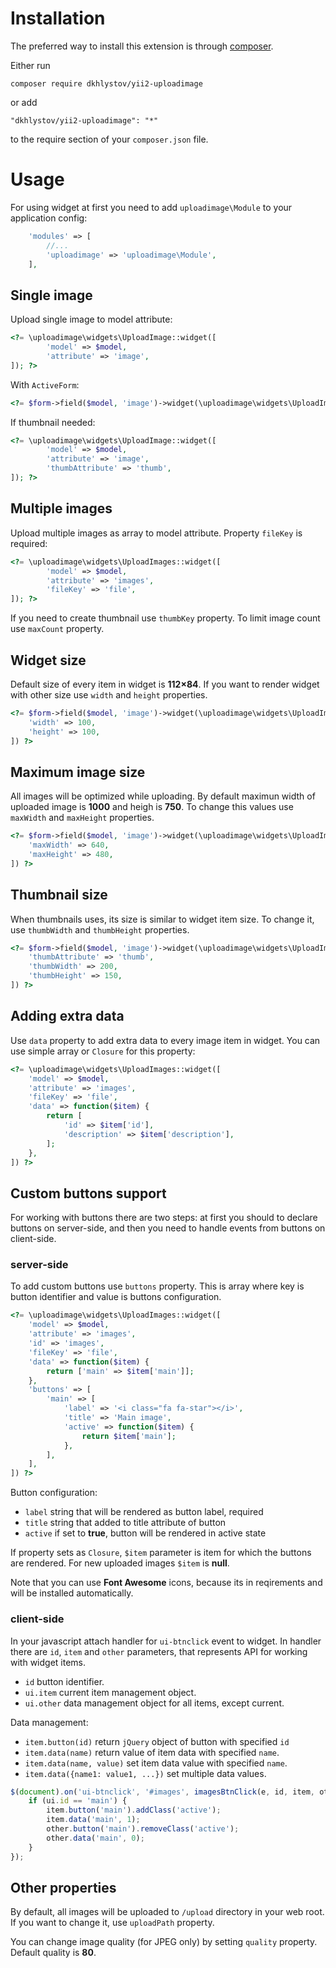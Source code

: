 # Installation

The preferred way to install this extension is through [composer](http://getcomposer.org/download/).

Either run

```
composer require dkhlystov/yii2-uploadimage
```

or add

```
"dkhlystov/yii2-uploadimage": "*"
```

to the require section of your `composer.json` file.


# Usage

For using widget at first you need to add `uploadimage\Module` to your application config:

```php
    'modules' => [
        //...
        'uploadimage' => 'uploadimage\Module',
    ],
```

## Single image

Upload single image to model attribute:

```php
<?= \uploadimage\widgets\UploadImage::widget([
        'model' => $model,
        'attribute' => 'image',
]); ?>
```

With `ActiveForm`:

```php
<?= $form->field($model, 'image')->widget(\uploadimage\widgets\UploadImage::className()) ?>
```

If thumbnail needed:

```php
<?= \uploadimage\widgets\UploadImage::widget([
        'model' => $model,
        'attribute' => 'image',
        'thumbAttribute' => 'thumb',
]); ?>
```

## Multiple images

Upload multiple images as array to model attribute. Property `fileKey` is required:

```php
<?= \uploadimage\widgets\UploadImages::widget([
        'model' => $model,
        'attribute' => 'images',
        'fileKey' => 'file',
]); ?>
```

If you need to create thumbnail use `thumbKey` property. To limit image count use `maxCount` property.

## Widget size

Default size of every item in widget is **112&times;84**. If you want to render widget with other size use `width` and `height` properties.

```php
<?= $form->field($model, 'image')->widget(\uploadimage\widgets\UploadImage::className(), [
    'width' => 100,
    'height' => 100,
]) ?>
```

## Maximum image size

All images will be optimized while uploading. By default maximun width of uploaded image is **1000** and heigh is **750**. To change this values use `maxWidth` and `maxHeight` properties.

```php
<?= $form->field($model, 'image')->widget(\uploadimage\widgets\UploadImage::className(), [
    'maxWidth' => 640,
    'maxHeight' => 480,
]) ?>
```

## Thumbnail size

When thumbnails uses, its size is similar to widget item size. To change it, use `thumbWidth` and `thumbHeight` properties.

```php
<?= $form->field($model, 'image')->widget(\uploadimage\widgets\UploadImage::className(), [
    'thumbAttribute' => 'thumb',
    'thumbWidth' => 200,
    'thumbHeight' => 150,
]) ?>
```

## Adding extra data

Use `data` property to add extra data to every image item in widget. You can use simple array or `Closure` for this property:

```php
<?= \uploadimage\widgets\UploadImages::widget([
    'model' => $model,
    'attribute' => 'images',
    'fileKey' => 'file',
    'data' => function($item) {
        return [
            'id' => $item['id'],
            'description' => $item['description'],
        ];
    },
]) ?>
```

## Custom buttons support

For working with buttons there are two steps: at first you should to declare buttons on server-side, and then you need to handle events from buttons on client-side.

### server-side

To add custom buttons use `buttons` property. This is array where key is button identifier and value is buttons configuration.
```php
<?= \uploadimage\widgets\UploadImages::widget([
    'model' => $model,
    'attribute' => 'images',
    'id' => 'images',
    'fileKey' => 'file',
    'data' => function($item) {
        return ['main' => $item['main']];
    },
    'buttons' => [
        'main' => [
            'label' => '<i class="fa fa-star"></i>',
            'title' => 'Main image',
            'active' => function($item) {
                return $item['main'];
            },
        ],
    ],
]) ?>
```

Button configuration:

* `label` string that will be rendered as button label, required
* `title` string that added to title attribute of button
* `active` if set to **true**, button will be rendered in active state

If property sets as `Closure`, `$item` parameter is item for which the buttons are rendered. For new uploaded images `$item` is **null**.

Note that you can use **Font Awesome** icons, because its in reqirements and will be installed automatically.

### client-side

In your javascript attach handler for `ui-btnclick` event to widget. In handler there are `id`, `item` and `other` parameters, that represents API for working with widget items.

* `id` button identifier.
* `ui.item` current item management object.
* `ui.other` data management object for all items, except current.

Data management:

* `item.button(id)` return `jQuery` object of button with specified `id`
* `item.data(name)` return value of item data with specified `name`.
* `item.data(name, value)` set item data value with specified `name`.
* `item.data({name1: value1, ...})` set multiple data values.

```js
$(document).on('ui-btnclick', '#images', imagesBtnClick(e, id, item, other) {
    if (ui.id == 'main') {
        item.button('main').addClass('active');
        item.data('main', 1);
        other.button('main').removeClass('active');
        other.data('main', 0);
    }
});
```

## Other properties

By default, all images will be uploaded to `/upload` directory in your web root. If you want to change it, use `uploadPath` property.

You can change image quality (for JPEG only) by setting `quality` property. Default quality is **80**.
